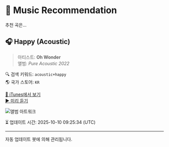 
# 🎵 Music Recommendation

추천 곡은...

## 🎧 Happy (Acoustic)  
> 아티스트: **Oh Wonder**  
> 앨범: _Pure Acoustic 2022_  

🔍 검색 키워드: `acoustic+happy`  
🌎 국가 스토어: `KR`

[🔗 iTunes에서 보기](https://music.apple.com/kr/album/happy-acoustic/1613869344?i=1613869903&uo=4)  
[▶️ 미리 듣기](https://audio-ssl.itunes.apple.com/itunes-assets/AudioPreview211/v4/2b/79/9d/2b799d4b-32b7-c276-dfea-17d2714eb5af/mzaf_4235507902755995141.plus.aac.p.m4a)

![앨범 아트워크](https://is1-ssl.mzstatic.com/image/thumb/Music112/v4/78/f7/a7/78f7a74c-8810-0e4b-6da3-06936a3990df/22UMGIM26228.rgb.jpg/100x100bb.jpg)

⏳ 업데이트 시간: 2025-10-10 09:25:34 (UTC)

---
자동 업데이트 봇에 의해 관리됩니다.
